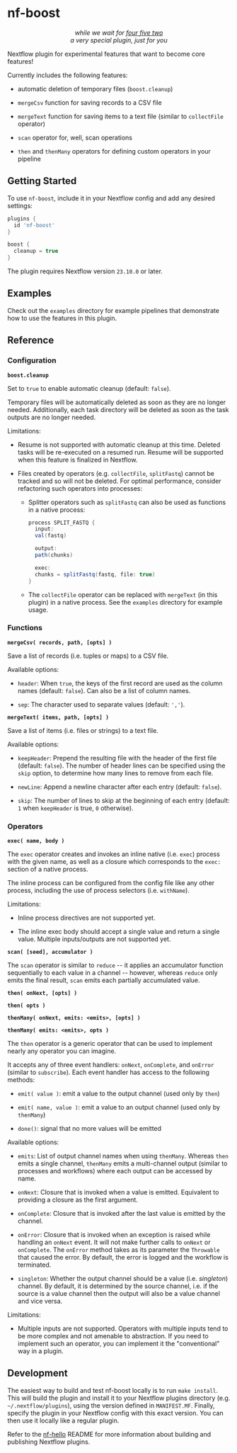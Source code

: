 # nf-boost

<p align="center">
  <em>while we wait for <a href="https://github.com/nextflow-io/nextflow/issues/452">four five two</a></em>
  <br>
  <em>a very special plugin, just for you</em>
</p>

Nextflow plugin for experimental features that want to become core features!

Currently includes the following features:

- automatic deletion of temporary files (`boost.cleanup`)

- `mergeCsv` function for saving records to a CSV file

- `mergeText` function for saving items to a text file (similar to `collectFile` operator)

- `scan` operator for, well, scan operations

- `then` and `thenMany` operators for defining custom operators in your pipeline

## Getting Started

To use `nf-boost`, include it in your Nextflow config and add any desired settings:

```groovy
plugins {
  id 'nf-boost'
}

boost {
  cleanup = true
}
```

The plugin requires Nextflow version `23.10.0` or later.

## Examples

Check out the `examples` directory for example pipelines that demonstrate how to use the features in this plugin.

## Reference

### Configuration

**`boost.cleanup`**

Set to `true` to enable automatic cleanup (default: `false`).

Temporary files will be automatically deleted as soon as they are no longer needed. Additionally, each task directory will be deleted as soon as the task outputs are no longer needed.

Limitations:

- Resume is not supported with automatic cleanup at this time. Deleted tasks will be re-executed on a resumed run. Resume will be supported when this feature is finalized in Nextflow.

- Files created by operators (e.g. `collectFile`, `splitFastq`) cannot be tracked and so will not be deleted. For optimal performance, consider refactoring such operators into processes:

  - Splitter operators such as `splitFastq` can also be used as functions in a native process:

    ```groovy
    process SPLIT_FASTQ {
      input:
      val(fastq)

      output:
      path(chunks)

      exec:
      chunks = splitFastq(fastq, file: true)
    }
    ```

  - The `collectFile` operator can be replaced with `mergeText` (in this plugin) in a native process. See the `examples` directory for example usage.

### Functions

**`mergeCsv( records, path, [opts] )`**

Save a list of records (i.e. tuples or maps) to a CSV file.

Available options:

- `header`: When `true`, the keys of the first record are used as the column names (default: `false`). Can also be a list of column names.

- `sep`: The character used to separate values (default: `','`).

**`mergeText( items, path, [opts] )`**

Save a list of items (i.e. files or strings) to a text file.

Available options:

- `keepHeader`: Prepend the resulting file with the header of the first file (default: `false`). The number of header lines can be specified using the `skip` option, to determine how many lines to remove from each file.

- `newLine`: Append a newline character after each entry (default: `false`).

- `skip`: The number of lines to skip at the beginning of each entry (default: `1` when `keepHeader` is true, `0` otherwise).

### Operators

**`exec( name, body )`**

The `exec` operator creates and invokes an inline native (i.e. `exec`) process with the given name, as well as a closure which corresponds to the `exec:` section of a native process.

The inline process can be configured from the config file like any other process, including the use of process selectors (i.e. `withName`).

Limitations:

- Inline process directives are not supported yet.

- The inline exec body should accept a single value and return a single value. Multiple inputs/outputs are not supported yet.

**`scan( [seed], accumulator )`**

The `scan` operator is similar to `reduce` -- it applies an accumulator function sequentially to each value in a channel -- however, whereas `reduce` only emits the final result, `scan` emits each partially accumulated value.

**`then( onNext, [opts] )`**

**`then( opts )`**

**`thenMany( onNext, emits: <emits>, [opts] )`**

**`thenMany( emits: <emits>, opts )`**

The `then` operator is a generic operator that can be used to implement nearly any operator you can imagine.

It accepts any of three event handlers: `onNext`, `onComplete`, and `onError` (similar to `subscribe`). Each event handler has access to the following methods:

- `emit( value )`: emit a value to the output channel (used only by `then`)

- `emit( name, value )`: emit a value to an output channel (used only by `thenMany`)

- `done()`: signal that no more values will be emitted

Available options:

- `emits`: List of output channel names when using `thenMany`. Whereas `then` emits a single channel, `thenMany` emits a multi-channel output (similar to processes and workflows) where each output can be accessed by name.

- `onNext`: Closure that is invoked when a value is emitted. Equivalent to providing a closure as the first argument.

- `onComplete`: Closure that is invoked after the last value is emitted by the channel.

- `onError`: Closure that is invoked when an exception is raised while handling an `onNext` event. It will not make further calls to `onNext` or `onComplete`. The `onError` method takes as its parameter the `Throwable` that caused the error. By default, the error is logged and the workflow is terminated.

- `singleton`: Whether the output channel should be a value (i.e. *singleton*) channel. By default, it is determined by the source channel, i.e. if the source is a value channel then the output will also be a value channel and vice versa.

Limitations:

- Multiple inputs are not supported. Operators with multiple inputs tend to be more complex and not amenable to abstraction. If you need to implement such an operator, you can implement it the "conventional" way in a plugin.

## Development

The easiest way to build and test nf-boost locally is to run `make install`. This will build the plugin and install it to your Nextflow plugins directory (e.g. `~/.nextflow/plugins`), using the version defined in `MANIFEST.MF`. Finally, specify the plugin in your Nextflow config with this exact version. You can then use it locally like a regular plugin.

Refer to the [nf-hello](https://github.com/nextflow-io/nf-hello) README for more information about building and publishing Nextflow plugins.
